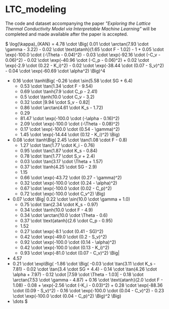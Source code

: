 # LTC_modeling
The code and dataset accompanying the paper *"Exploring the Lattice Thermal Conductivity Model via Interpretable Machine Learning"* will be completed and made available after the paper is accepted.

$
\log(\kappa)_{KAN} = 4.78 \cdot \Big( 
    0.01 \cdot \arctan(7.93 \cdot \gamma - 3.22) 
    - 0.02 \cdot \text{atanh}(1.65 \cdot F - 1.02) 
    - 1 
    + 0.05 \cdot \exp(-100.0 \cdot (-\Theta - 0.04)^2) 
    - 0.03 \cdot \exp(-92.16 \cdot (-C_v - 0.06)^2) 
    - 0.02 \cdot \exp(-40.96 \cdot (-C_p - 0.06)^2) 
    + 0.02 \cdot \exp(-2.9 \cdot (0.22 - K_i)^2) 
    - 0.02 \cdot \exp(-38.44 \cdot (0.07 - S_v)^2) 
    - 0.04 \cdot \exp(-60.69 \cdot \alpha^2) 
\Big)^4 
- 0.16 \cdot \tanh\Big( 
    -0.26 \cdot \sin(5.58 \cdot SG + 6.4) 
    + 0.53 \cdot \tan(1.34 \cdot F - 9.54) 
    + 0.69 \cdot \tanh(7.9 \cdot C_p - 2.41) 
    + 0.5 \cdot \tanh(10.0 \cdot C_v - 3.2) 
    + 0.32 \cdot |9.94 \cdot S_v - 0.82| 
    + 0.86 \cdot \arctan(4.61 \cdot K_s - 1.72) 
    + 0.29 
    - 81.47 \cdot \exp(-100.0 \cdot (-\alpha - 0.16)^2) 
    + 2.09 \cdot \exp(-100.0 \cdot (-\Theta - 0.08)^2) 
    + 0.17 \cdot \exp(-100.0 \cdot (0.54 - \gamma)^2) 
    - 1.45 \cdot \exp(-14.44 \cdot (0.12 - K_i)^2) 
\Big) 
- 0.08 \cdot \tanh\Big( 
    2.45 \cdot \tan(1.08 \cdot F - 0.8) 
    + 1.27 \cdot \tan(1.77 \cdot K_i - 0.76) 
    + 0.95 \cdot \tan(1.87 \cdot K_s - 0.84) 
    + 0.78 \cdot \tan(1.77 \cdot S_v + 2.4) 
    + 0.03 \cdot \tan(3.17 \cdot \Theta + 1.57) 
    + 0.37 \cdot \tanh(4.25 \cdot SG - 2.9) 
    - 1.15 
    - 0.66 \cdot \exp(-43.72 \cdot (0.27 - \gamma)^2) 
    - 0.32 \cdot \exp(-100.0 \cdot (0.24 - \alpha)^2) 
    + 0.67 \cdot \exp(-100.0 \cdot (0.02 - C_p)^2) 
    + 0.72 \cdot \exp(-100.0 \cdot C_v^2) 
\Big) 
- 0.07 \cdot \Big| 
    0.22 \cdot \sin(10.0 \cdot \gamma + 1.0) 
    - 0.75 \cdot \tan(2.34 \cdot K_s - 0.97) 
    + 0.34 \cdot \tanh(10.0 \cdot F - 4.9) 
    - 0.34 \cdot \arctan(10.0 \cdot \Theta - 0.6) 
    + 0.37 \cdot \text{atanh}(2.6 \cdot C_p - 0.95) 
    + 1.52 
    - 0.27 \cdot \exp(-8.1 \cdot (0.41 - SG)^2) 
    + 0.42 \cdot \exp(-49.0 \cdot (0.2 - S_v)^2) 
    - 0.92 \cdot \exp(-100.0 \cdot (0.14 - \alpha)^2) 
    + 0.42 \cdot \exp(-100.0 \cdot (0.13 - K_i)^2) 
    - 0.93 \cdot \exp(-81.0 \cdot (0.07 - C_v)^2) 
\Big| 
- 4.57 
- 0.21 \cdot \exp\Big( 
    -1.86 \cdot \Big(
        -0.03 \cdot \tan(3.11 \cdot K_s - 7.81) 
        - 0.02 \cdot \tan(3.4 \cdot SG + 4.4) 
        - 0.14 \cdot \tan(4.26 \cdot \alpha + 7.97) 
        - 0.12 \cdot |7.59 \cdot \Theta - 1.03| 
        - 0.18 \cdot \arctan(7.53 \cdot \gamma - 4.87) 
        + 0.16 \cdot \text{atanh}(2.0 \cdot F - 1.08) 
        - 0.08 
        + \exp(-2.56 \cdot (-K_i - 0.03)^2) 
        + 0.28 \cdot \exp(-88.36 \cdot (0.09 - S_v)^2) 
        - 0.16 \cdot \exp(-100.0 \cdot (0.04 - C_v)^2) 
        - 0.23 \cdot \exp(-100.0 \cdot (0.04 - C_p)^2) 
    \Big)^2
\Big) 
- \dots
$
